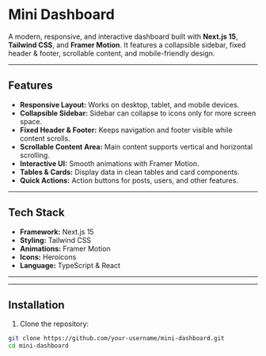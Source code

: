 # Mini Dashboard

A modern, responsive, and interactive dashboard built with **Next.js 15**, **Tailwind CSS**, and **Framer Motion**. It features a collapsible sidebar, fixed header & footer, scrollable content, and mobile-friendly design.

---

## Features

- **Responsive Layout:** Works on desktop, tablet, and mobile devices.
- **Collapsible Sidebar:** Sidebar can collapse to icons only for more screen space.
- **Fixed Header & Footer:** Keeps navigation and footer visible while content scrolls.
- **Scrollable Content Area:** Main content supports vertical and horizontal scrolling.
- **Interactive UI:** Smooth animations with Framer Motion.
- **Tables & Cards:** Display data in clean tables and card components.
- **Quick Actions:** Action buttons for posts, users, and other features.

---

## Tech Stack

- **Framework:** Next.js 15
- **Styling:** Tailwind CSS
- **Animations:** Framer Motion
- **Icons:** Heroicons
- **Language:** TypeScript & React

---

---

## Installation

1. Clone the repository:

```bash
git clone https://github.com/your-username/mini-dashboard.git
cd mini-dashboard

```
